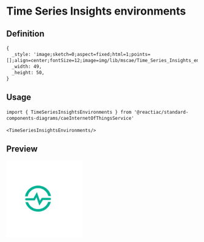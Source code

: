 # Time Series Insights environments

## Definition

```
{
  _style: 'image;sketch=0;aspect=fixed;html=1;points=[];align=center;fontSize=12;image=img/lib/mscae/Time_Series_Insights_environments.svg;strokeColor=none;',
  _width: 49,
  _height: 50,
}
```

## Usage

```
import { TimeSeriesInsightsEnvironments } from '@reactiac/standard-components-diagrams/caeInternetOfThingsService'

<TimeSeriesInsightsEnvironments/>
```

## Preview

<img src="./time-series-insights-environments.png" width="200"/>
